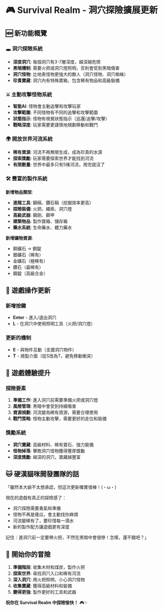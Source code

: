 # 🎮 Survival Realm - 洞穴探險擴展更新

## 🆕 新功能概覽

### 🕳️ 洞穴探險系統
- **深度洞穴**: 每個洞穴有3-7層深度，越深越危險
- **黑暗機制**: 需要火把或洞穴燈照明，否則會受到黑暗傷害
- **洞穴怪物**: 比地表怪物更強大的敵人（洞穴怪物、洞穴蜘蛛）
- **珍貴寶藏**: 洞穴內有特殊寶箱，包含稀有物品和高級裝備

### ⚔️ 主動攻擊怪物系統
- **智能AI**: 怪物會主動追擊和攻擊玩家
- **攻擊範圍**: 不同怪物有不同的追擊和攻擊範圍
- **狀態指示**: 怪物有視覺狀態指示（巡邏/追擊/攻擊）
- **戰略深度**: 玩家需要更謹慎地規劃移動和戰鬥

### 🌍 開放世界河流系統
- **稀有資源**: 河流不再無限生成，成為珍貴的水源
- **探索獎勵**: 玩家需要探索世界才能找到河流
- **有限數量**: 世界中最多只有5條河流，用完就沒了

### 🛠️ 豐富的製作系統
**新增物品類型**:
- **進階工具**: 鋼稿、鑽石稿（挖掘效率更高）
- **探險裝備**: 火把、繩索、洞穴燈
- **高級武器**: 鋼劍、鋼甲
- **建築物品**: 製作寶箱、儲存箱
- **藥水系統**: 生命藥水、體力藥水

**新增礦物資源**:
- 銅礦石 → 銅錠
- 銀礦石（稀有）
- 金礦石（極稀有）
- 鑽石（最稀有）
- 鋼錠（高級合金）

## 🎯 遊戲操作更新

### 新增按鍵
- **Enter** - 進入/退出洞穴
- **L** - 在洞穴中使用照明工具（火把/洞穴燈）

### 更新的機制
- **E** - 與物件互動（支援洞穴物件）
- **T** - 燒製介面（從S改為T，避免移動衝突）

## 🌟 遊戲體驗提升

### 探險要素
1. **準備工作**: 進入洞穴前需要準備火把或洞穴燈
2. **風險管理**: 黑暗中會受到持續傷害
3. **資源規劃**: 河流變為稀有資源，需要合理使用
4. **戰鬥策略**: 怪物主動攻擊，需要更好的走位和裝備

### 獎勵系統
- **洞穴寶藏**: 高級材料、稀有寶石、強力裝備
- **怪物掉落**: 擊敗洞穴怪物獲得豐厚獎勵
- **深度獎勵**: 越深的洞穴，寶藏越豐富

## 🐱 硬漢貓咪開發團隊的話

「雖然本大爺不太想承認，但這次更新確實很棒！(・ω・) 

現在的遊戲有真正的探險感了：
- 洞穴探險需要勇氣和準備
- 怪物不再是傻瓜，會主動找你麻煩  
- 河流變稀有了，要珍惜每一滴水
- 新的製作配方讓遊戲更有深度

記住：進洞穴前一定要帶火把，不然在黑暗中會很慘！怎樣，還不錯吧？」

## 🚀 開始你的冒險

1. **準備階段**: 收集木材和煤炭，製作火把
2. **探索世界**: 尋找洞穴入口和稀有河流
3. **深入洞穴**: 用火把照明，小心洞穴怪物
4. **收集寶藏**: 獲得高級材料和裝備
5. **變得更強**: 製作更好的工具和武器

**祝你在 Survival Realm 中探險愉快！** 🎮✨
